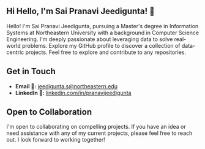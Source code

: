 ## Hi  Hello, I'm Sai Pranavi Jeedigunta! 👋

Hello! I'm Sai Pranavi Jeedigunta, pursuing a Master's degree in Information Systems at Northeastern University with a background in Computer Science Engineering. I'm deeply passionate about leveraging data to solve real-world problems. Explore my GitHub profile to discover a collection of data-centric projects. Feel free to explore and contribute to any repositories.


## Get in Touch

- **Email 📧:** jeedigunta.s@northeastern.edu
- **LinkedIn 💬:** [linkedin.com/in/pranavijeedigunta](https://www.linkedin.com/in/pranavijeedigunta)

## Open to Collaboration
I'm open to collaborating on compelling projects. If you have an idea or need assistance with any of my current projects, please feel free to reach out. I look forward to working together!


